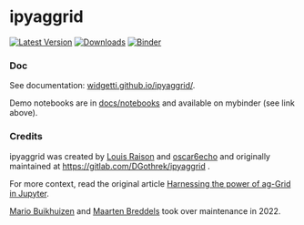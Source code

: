 # ipyaggrid

[![Latest Version](https://img.shields.io/pypi/v/ipyaggrid.svg)](https://pypi.python.org/pypi/ipyaggrid/)
[![Downloads](https://img.shields.io/pypi/dm/ipyaggrid.svg)](https://pypi.python.org/pypi/ipyaggrid/)
[![Binder](https://mybinder.org/badge.svg)](https://mybinder.org/v2/gl/DGothrek%2Fipyaggrid/binder-demo)

### Doc

See documentation: [widgetti.github.io/ipyaggrid/](https://widgetti.github.io/ipyaggrid/).

Demo notebooks are in [docs/notebooks](/docs/notebooks) and available on mybinder (see link above).

### Credits

ipyaggrid was created by [Louis Raison](https://gitlab.com/DGothrek) and [oscar6echo](https://gitlab.com/oscar6echo) and originally maintained at https://gitlab.com/DGothrek/ipyaggrid .

For more context, read the original article [Harnessing the power of ag-Grid in Jupyter](https://medium.com/@olivier.borderies/harnessing-the-power-of-ag-grid-in-jupyter-3ae27fb21012).

[Mario Buikhuizen](https://github.com/mariobuikhuizen) and [Maarten Breddels](https://github.com/maartenbreddels) took over maintenance in 2022.
